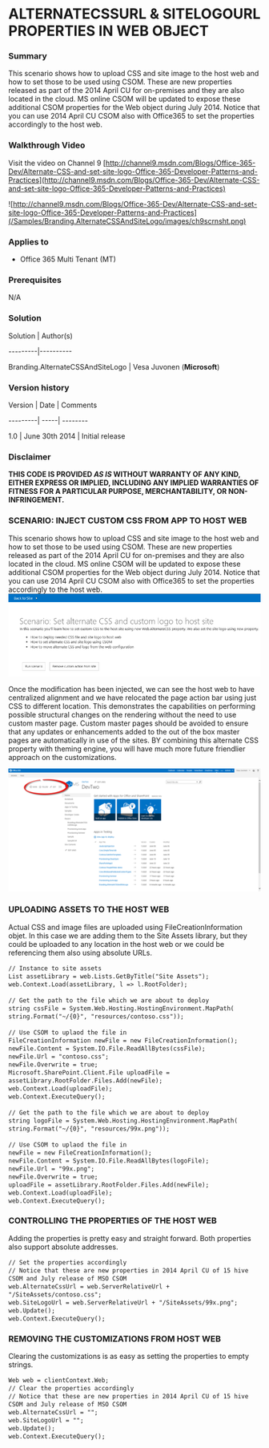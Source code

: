 # ALTERNATECSSURL & SITELOGOURL PROPERTIES IN WEB OBJECT #

### Summary ###
This scenario shows how to upload CSS and site image to the host web and how to set those to be used using CSOM. These are new properties released as part of the 2014 April CU for on-premises and they are also located in the cloud. MS online CSOM will be updated to expose these additional CSOM properties for the Web object during July 2014.
Notice that you can use 2014 April CU CSOM also with Office365 to set the properties accordingly to the host web.


### Walkthrough Video ###

Visit the video on Channel 9 [http://channel9.msdn.com/Blogs/Office-365-Dev/Alternate-CSS-and-set-site-logo-Office-365-Developer-Patterns-and-Practices](http://channel9.msdn.com/Blogs/Office-365-Dev/Alternate-CSS-and-set-site-logo-Office-365-Developer-Patterns-and-Practices)

![http://channel9.msdn.com/Blogs/Office-365-Dev/Alternate-CSS-and-set-site-logo-Office-365-Developer-Patterns-and-Practices](/Samples/Branding.AlternateCSSAndSiteLogo/images/ch9scrnsht.png)

### Applies to ###
-  Office 365 Multi Tenant (MT)

### Prerequisites ###
N/A

### Solution ###
Solution | Author(s)

---------|----------

Branding.AlternateCSSAndSiteLogo | Vesa Juvonen (**Microsoft**)

### Version history ###

Version  | Date | Comments

---------| -----| --------

1.0  | June 30th 2014 | Initial release

### Disclaimer
**THIS CODE IS PROVIDED *AS IS* WITHOUT WARRANTY OF ANY KIND, EITHER EXPRESS OR IMPLIED, INCLUDING ANY IMPLIED WARRANTIES OF FITNESS FOR A PARTICULAR PURPOSE, MERCHANTABILITY, OR NON-INFRINGEMENT.**



### SCENARIO: INJECT CUSTOM CSS FROM APP TO HOST WEB 
This scenario shows how to upload CSS and site image to the host web and how to set those to be used using CSOM. These are new properties released as part of the 2014 April CU for on-premises and they are also located in the cloud. MS online CSOM will be updated to expose these additional CSOM properties for the Web object during July 2014.
Notice that you can use 2014 April CU CSOM also with Office365 to set the properties accordingly to the host web.
![](/Samples/Branding.AlternateCSSAndSiteLogo/images/001.png)

Once the modification has been injected, we can see the host web to have centralized alignment and we have relocated the page action bar using just CSS to different location. This demonstrates the capabilities on performing possible structural changes on the rendering without the need to use custom master page.
Custom master pages should be avoided to ensure that any updates or enhancements added to the out of the box master pages are automatically in use of the sites. BY combining this alternate CSS property with theming engine, you will have much more future friendlier approach on the customizations.

![](/Samples/Branding.AlternateCSSAndSiteLogo/images/002.png)

### UPLOADING ASSETS TO THE HOST WEB  
Actual CSS and image files are uploaded using FileCreationInformation objet. In this case we are adding them to the Site Assets library, but they could be uploaded to any location in the host web or we could be referencing them also using absolute URLs.
    
    // Instance to site assets
    List assetLibrary = web.Lists.GetByTitle("Site Assets");
    web.Context.Load(assetLibrary, l => l.RootFolder);
    
    // Get the path to the file which we are about to deploy
    string cssFile = System.Web.Hosting.HostingEnvironment.MapPath(
    string.Format("~/{0}", "resources/contoso.css"));
    
    // Use CSOM to uplaod the file in
    FileCreationInformation newFile = new FileCreationInformation();
    newFile.Content = System.IO.File.ReadAllBytes(cssFile);
    newFile.Url = "contoso.css";
    newFile.Overwrite = true;
    Microsoft.SharePoint.Client.File uploadFile = assetLibrary.RootFolder.Files.Add(newFile);
    web.Context.Load(uploadFile);
    web.Context.ExecuteQuery();
    
    // Get the path to the file which we are about to deploy
    string logoFile = System.Web.Hosting.HostingEnvironment.MapPath(
    string.Format("~/{0}", "resources/99x.png"));
    
    // Use CSOM to uplaod the file in
    newFile = new FileCreationInformation();
    newFile.Content = System.IO.File.ReadAllBytes(logoFile);
    newFile.Url = "99x.png";
    newFile.Overwrite = true;
    uploadFile = assetLibrary.RootFolder.Files.Add(newFile);
    web.Context.Load(uploadFile);
    web.Context.ExecuteQuery();

### CONTROLLING THE PROPERTIES OF THE HOST WEB
Adding the properties is pretty easy and straight forward. Both properties also support absolute addresses.

    // Set the properties accordingly
    // Notice that these are new properties in 2014 April CU of 15 hive CSOM and July release of MSO CSOM
    web.AlternateCssUrl = web.ServerRelativeUrl + "/SiteAssets/contoso.css";
    web.SiteLogoUrl = web.ServerRelativeUrl + "/SiteAssets/99x.png";
    web.Update();
    web.Context.ExecuteQuery();
    
### REMOVING THE CUSTOMIZATIONS FROM HOST WEB
Clearing the customizations is as easy as setting the properties to empty strings.
    
    Web web = clientContext.Web;
    // Clear the properties accordingly
    // Notice that these are new properties in 2014 April CU of 15 hive CSOM and July release of MSO CSOM
    web.AlternateCssUrl = "";
    web.SiteLogoUrl = "";
    web.Update();
    web.Context.ExecuteQuery();
    
